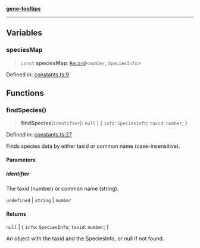 [**gene-tooltips**](README.md)

***

## Variables

### speciesMap

> `const` **speciesMap**: [`Record`](https://www.typescriptlang.org/docs/handbook/utility-types.html#recordkeys-type)\<`number`, `SpeciesInfo`\>

Defined in: [constants.ts:9](https://github.com/mattjmeier/gene-tooltips/blob/7d15e7541844d8a92c64035715067ebe47aab9e4/src/constants.ts#L9)

## Functions

### findSpecies()

> **findSpecies**(`identifier`): `null` \| \{ `info`: `SpeciesInfo`; `taxid`: `number`; \}

Defined in: [constants.ts:27](https://github.com/mattjmeier/gene-tooltips/blob/7d15e7541844d8a92c64035715067ebe47aab9e4/src/constants.ts#L27)

Finds species data by either taxid or common name (case-insensitive).

#### Parameters

##### identifier

The taxid (number) or common name (string).

`undefined` | `string` | `number`

#### Returns

`null` \| \{ `info`: `SpeciesInfo`; `taxid`: `number`; \}

An object with the taxid and the SpeciesInfo, or null if not found.
